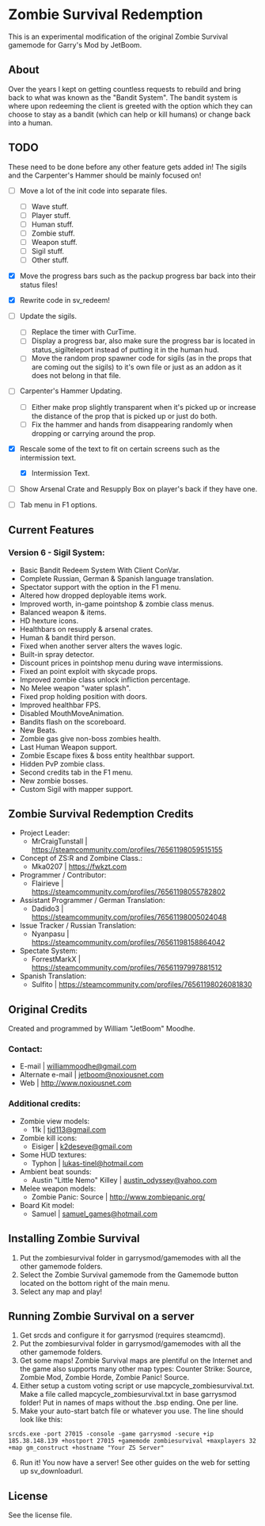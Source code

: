 # Zombie Survival Redemption

This is an experimental modification of the original Zombie Survival gamemode for Garry's Mod by JetBoom.

## About

Over the years I kept on getting countless requests to rebuild and bring
back to what was known as the "Bandit System".
The bandit system is where upon redeeming the client is greeted
with the option which they can choose to stay as
a bandit (which can help or kill humans) or change back into a human.

## TODO

These need to be done before any other feature gets added in!
The sigils and the Carpenter's Hammer should be mainly focused on!

- [ ] Move a lot of the init code into separate files.
  - [ ] Wave stuff.
  - [ ] Player stuff.
  - [ ] Human stuff.
  - [ ] Zombie stuff.
  - [ ] Weapon stuff.
  - [ ] Sigil stuff.
  - [ ] Other stuff.
- [x] Move the progress bars such as the packup progress bar back into their status files!
- [x] Rewrite code in sv_redeem!
- [ ] Update the sigils.
  - [ ] Replace the timer with CurTime.
  - [ ] Display a progress bar, also make sure the progress bar is located in status_sigilteleport instead of putting it in the human hud.
  - [ ] Move the random prop spawner code for sigils (as in the props that are coming out the sigils) to it's own file or just as an addon as it does not belong in that file.
- [ ] Carpenter's Hammer Updating.
  - [ ] Either make prop slightly transparent when it's picked up or increase the distance of the prop that is picked up or just do both.
  - [ ] Fix the hammer and hands from disappearing randomly when dropping or carrying around the prop.
- [x] Rescale some of the text to fit on certain screens such as the intermission text.
  - [x] Intermission Text.
- [ ] Show Arsenal Crate and Resupply Box on player's back if they have one.
- [ ] Tab menu in F1 options.


## Current Features

### Version 6 - Sigil System:

- Basic Bandit Redeem System With Client ConVar.
- Complete Russian, German & Spanish language translation.
- Spectator support with the option in the F1 menu.
- Altered how dropped deployable items work.
- Improved worth, in-game pointshop & zombie class menus.
- Balanced weapon & items.
- HD hexture icons.
- Healthbars on resupply & arsenal crates.
- Human & bandit third person.
- Fixed when another server alters the waves logic.
- Built-in spray detector.
- Discount prices in pointshop menu during wave intermissions.
- Fixed an point exploit with skycade props.
- Improved zombie class unlock infliction percentage.
- No Melee weapon "water splash".
- Fixed prop holding position with doors.
- Improved healthbar FPS.
- Disabled MouthMoveAnimation.
- Bandits flash on the scoreboard.
- New Beats.
- Zombie gas give non-boss zombies health.
- Last Human Weapon support.
- Zombie Escape fixes & boss entity healthbar support.
- Hidden PvP zombie class.
- Second credits tab in the F1 menu.
- New zombie bosses.
- Custom Sigil with mapper support.


## Zombie Survival Redemption Credits

- Project Leader:
  - MrCraigTunstall | https://steamcommunity.com/profiles/76561198059515155
- Concept of ZS:R and Zombine Class.:
  - Mka0207 | https://fwkzt.com
- Programmer / Contributor:
  - Flairieve | https://steamcommunity.com/profiles/76561198055782802
- Assistant Programmer / German Translation:
  - Dadido3 | https://steamcommunity.com/profiles/76561198005024048
- Issue Tracker / Russian Translation:
  - Nyanpasu | https://steamcommunity.com/profiles/76561198158864042
- Spectate System:
  - ForrestMarkX | https://steamcommunity.com/profiles/76561197997881512
- Spanish Translation:
  - Sulfito | https://steamcommunity.com/profiles/76561198026081830

## Original Credits

Created and programmed by William "JetBoom" Moodhe.

### Contact:
- E-mail | williammoodhe@gmail.com
- Alternate e-mail | jetboom@noxiousnet.com
- Web | http://www.noxiousnet.com

### Additional credits:

- Zombie view models:
  - 11k | tjd113@gmail.com
- Zombie kill icons:
  - Eisiger | k2deseve@gmail.com
- Some HUD textures:
  - Typhon | lukas-tinel@hotmail.com
- Ambient beat sounds:
  - Austin "Little Nemo" Killey | austin_odyssey@yahoo.com
- Melee weapon models:
  - Zombie Panic: Source | http://www.zombiepanic.org/
- Board Kit model:
  - Samuel | samuel_games@hotmail.com

## Installing Zombie Survival

1. Put the zombiesurvival folder in garrysmod/gamemodes with all the other gamemode folders.
2. Select the Zombie Survival gamemode from the Gamemode button located on the bottom right of the main menu.
3. Select any map and play!


## Running Zombie Survival on a server

1. Get srcds and configure it for garrysmod (requires steamcmd).
2. Put the zombiesurvival folder in garrysmod/gamemodes with all the other gamemode folders.
3. Get some maps! Zombie Survival maps are plentiful on the Internet and the game also supports many other map types: Counter Strike: Source, Zombie Mod, Zombie Horde, Zombie Panic! Source.
4. Either setup a custom voting script or use mapcycle_zombiesurvival.txt. Make a file called mapcycle_zombiesurvival.txt in base garrysmod folder! Put in names of maps without the .bsp ending. One per line.
5. Make your auto-start batch file or whatever you use. The line should look like this:
```
srcds.exe -port 27015 -console -game garrysmod -secure +ip 185.38.148.139 +hostport 27015 +gamemode zombiesurvival +maxplayers 32 +map gm_construct +hostname "Your ZS Server"
```
6. Run it! You now have a server! See other guides on the web for setting up sv_downloadurl.

## License

See the license file.
